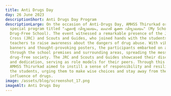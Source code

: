 ```yaml
---
title: Anti Drugs Day
day: 26 June 2023
descriptionShort: Anti Drugs Day Program
descriptionLarge: On the occasion of Anti-Drugs Day, AMHSS Thirurkad organized a
  special program titled "എന്റെ വിദ്യാലയം, ലഹരി മുക്ത വിദ്യാലയം" (My School,
  Drug-Free School). The event witnessed a remarkable presence of the Junior Red
  Cross (JRC) and Scouts and Guides, who joined hands with the students and
  teachers to raise awareness about the dangers of drug abuse. With vibrant
  banners and thought-provoking posters, the participants embarked on a rally
  through the school premises and surrounding areas, spreading the message of a
  drug-free society. The JRC and Scouts and Guides showcased their discipline
  and dedication, serving as role models for their peers. Through this event,
  AMHSS Thirurkad aimed to instill a sense of responsibility and resilience in
  the students, urging them to make wise choices and stay away from the harmful
  influence of drugs.
image: /assets/blog/screenshot_17.png
imageAlt: Anti Drugs Day
---
```

